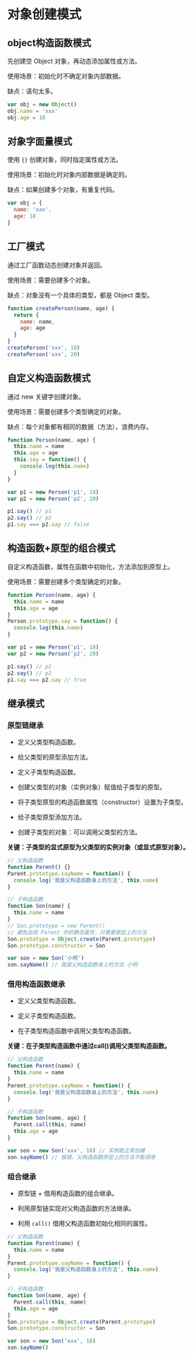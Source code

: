# 对象创建模式

## object构造函数模式

先创建空 Object 对象，再动态添加属性或方法。

使用场景：初始化时不确定对象内部数据。

缺点：语句太多。

```js
var obj = new Object()
obj.name = 'xxx'
obj.age = 18
```

## 对象字面量模式

使用 `{}` 创建对象，同时指定属性或方法。

使用场景：初始化时对象内部数据是确定的。

缺点：如果创建多个对象，有重复代码。

```js
var obj = {
  name: 'xxx',
  age: 18
}
```

## 工厂模式

通过工厂函数动态创建对象并返回。

使用场景：需要创建多个对象。

缺点：对象没有一个具体的类型，都是 Object 类型。

```js
function createPerson(name, age) {
  return {
    name: name,
    age: age
  }
}
createPerson('xxx', 18)
createPerson('xxx', 20)
```

## 自定义构造函数模式

通过 new 关键字创建对象。

使用场景：需要创建多个类型确定的对象。

缺点：每个对象都有相同的数据（方法），浪费内存。

```js
function Person(name, age) {
  this.name = name
  this.age = age
  this.say = function() {
    console.log(this.name)
  }
}

var p1 = new Person('p1', 18)
var p2 = new Person('p2', 20)

p1.say() // p1
p2.say() // p2
p1.say === p2.say // false
```

## 构造函数+原型的组合模式

自定义构造函数，属性在函数中初始化，方法添加到原型上。

使用场景：需要创建多个类型确定的对象。

```js
function Person(name, age) {
  this.name = name
  this.age = age
}
Person.prototype.say = function() {
  console.log(this.name)
}

var p1 = new Person('p1', 18)
var p2 = new Person('p2', 20)

p1.say() // p1
p2.say() // p2
p1.say === p2.say // true
```

## 继承模式

### 原型链继承

- 定义父类型构造函数。

- 给父类型的原型添加方法。

- 定义子类型构造函数。

- 创建父类型的对象（实例对象）赋值给子类型的原型。

- 将子类型原型的构造函数属性（constructor）设置为子类型。

- 给子类型原型添加方法。

- 创建子类型的对象：可以调用父类型的方法。

**关键：子类型的显式原型为父类型的实例对象（或显式原型对象）。**

```js
// 父构造函数
function Parent() {}
Parent.prototype.sayName = function() {
  console.log('我是父构造函数身上的方法', this.name)
}

// 子构造函数
function Son(name) {
  this.name = name
}
// Son.prototype = new Parent()
// 避免出现 Parent 中的静态属性，只需要原型上的方法
Son.prototype = Object.create(Parent.prototype)
Son.prototype.constructor = Son

var son = new Son('小明')
son.sayName() // 我是父构造函数身上的方法 小明
```

### 借用构造函数继承

- 定义父类型构造函数。

- 定义子类型构造函数。

- 在子类型构造函数中调用父类型构造函数。

**关键：在子类型构造函数中通过call()调用父类型构造函数。**

```js
// 父构造函数
function Parent(name) {
  this.name = name
}
Parent.prototype.sayName = function() {
  console.log('我是父构造函数身上的方法', this.name)
}

// 子构造函数
function Son(name, age) {
  Parent.call(this, name)
  this.age = age
}

var son = new Son('xxx', 18) // 实例能正常创建
son.sayName() // 报错，父构造函数原型上的方法不能调用
```

### 组合继承

- 原型链 + 借用构造函数的组合继承。

- 利用原型链实现对父构造函数的方法继承。

- 利用 `call()` 借用父构造函数初始化相同的属性。

```js
// 父构造函数
function Parent(name) {
  this.name = name
}
Parent.prototype.sayName = function() {
  console.log('我是父构造函数身上的方法', this.name)
}

// 子构造函数
function Son(name, age) {
  Parent.call(this, name)
  this.age = age
}
Son.prototype = Object.create(Parent.prototype)
Son.prototype.constructor = Son

var son = new Son('xxx', 18)
son.sayName()
```
